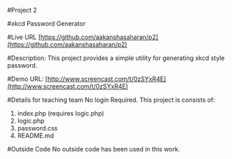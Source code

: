 #Project 2

#xkcd Password Generator 

#Live URL
[https://github.com/aakanshasaharan/p2](https://github.com/aakanshasaharan/p2)

#Description:
This project provides a simple utility for generating xkcd style password.

#Demo
URL: [http://www.screencast.com/t/0zSYxR4E](http://www.screencast.com/t/0zSYxR4E)

#Details for teaching team
No login Required.
This project is consists of:<br>
1. index.php (requires logic.php) <br>
2. logic.php<br>
3. password.css<br>
4. README.md<br>



#Outside Code
No outside code has been used in this work.






